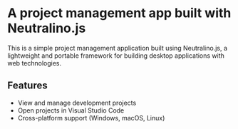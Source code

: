 # A project management app built with Neutralino.js

This is a simple project management application built using Neutralino.js, a lightweight and portable framework for building desktop applications with web technologies.

## Features

- View and manage development projects
- Open projects in Visual Studio Code
- Cross-platform support (Windows, macOS, Linux)
